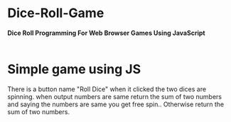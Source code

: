 # Dice-Roll-Game
<b>Dice Roll Programming For Web Browser Games Using JavaScript</b><br><br>
# Simple game using JS<br>
There is a button name "Roll Dice" when it clicked the two dices are spinning. when output numbers are same return the sum of two numbers and saying the numbers are same you get free spin.. Otherwise return the sum of two numbers.
